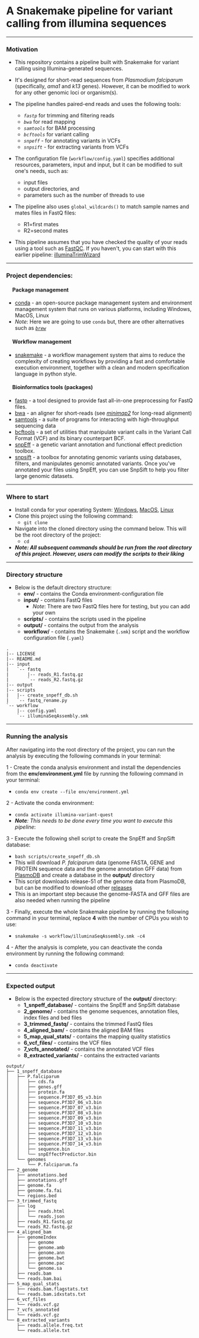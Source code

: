 # **A Snakemake pipeline for variant calling from illumina sequences**

---

### **Motivation**


- This repository contains a pipeline built with Snakemake for variant calling using Illumina-generated sequences.
- It's designed for short-read sequences from _Plasmodium falciparum_ (specifically, _ama1_ and _k13_ genes). However, it can be modified to work for any other genomic loci or organism(s).


- The pipeline handles paired-end reads and uses the following tools:
  - _`fastp`_ for trimming and filtering reads
  - _`bwa`_ for read mapping
  - _`samtools`_ for BAM processing
  - _`bcftools`_ for variant calling
  - _`snpeff`_ - for annotating variants in VCFs
  - _`snpsift`_ - for extracting variants from VCFs

  
- The configuration file (`workflow/config.yaml`) specifies additional resources, parameters, input and input, but it can be modified to suit one's needs, such as:
  - input files
  - output directories, and
  - parameters such as the number of threads to use

- The pipeline also uses `global_wildcards()` to match sample names and mates files in FastQ files:
  - R1=first mates
  - R2=second mates

- This pipeline assumes that you have checked the quality of your reads using a tool such as [FastQC](https://www.bioinformatics.babraham.ac.uk/projects/fastqc/). If you haven't, you can start with this earlier pipeline: [illuminaTrimWizard](https://github.com/kevin-wamae/illuminaTrimWizard)

---

### **Project dependencies:**

#### &nbsp;&nbsp;&nbsp;&nbsp; **Package management**
- [conda](https://conda.io/projects/conda/en/latest/user-guide/install/index.html) - an open-source package management system and environment management system that runs on various platforms, including Windows, MacOS, Linux
- _Note_: Here we are going to use `conda` but, there are other alternatives such as [_`brew`_](https://brew.sh/) 

#### &nbsp;&nbsp;&nbsp;&nbsp; **Workflow management**
- [snakemake](https://github.com/snakemake/snakemake) - a workflow management system that aims to reduce the complexity of creating workflows by providing a fast and comfortable execution environment, together with a clean and modern specification language in python style.

#### &nbsp;&nbsp;&nbsp;&nbsp; **Bioinformatics tools (packages)**
- [fastp](https://github.com/OpenGene/fastp) - a tool designed to provide fast all-in-one preprocessing for FastQ files.
- [bwa](https://github.com/lh3/bwa) - an aligner for short-reads (see [_minimap2_](https://github.com/lh3/minimap2) for long-read alignment)
- [samtools](https://github.com/samtools/samtools) - a suite of programs for interacting with high-throughput sequencing data
- [bcftools](https://samtools.github.io/bcftools/bcftools.html) - a set of utilities that manipulate variant calls in the Variant Call Format (VCF) and its binary counterpart BCF.
- [snpEff](https://pcingola.github.io/SnpEff/) - a genetic variant annotation and functional effect prediction toolbox.
- [snpsift](https://pcingola.github.io/SnpEff/) - a toolbox for annotating genomic variants using databases, filters, and manipulates genomic annotated variants. Once you've annotated your files using SnpEff, you can use SnpSift to help you filter large genomic datasets.

---

### **Where to start**

- Install conda for your operating System: [Windows](https://docs.conda.io/projects/conda/en/latest/user-guide/install/windows.html), [MacOS](https://docs.conda.io/projects/conda/en/latest/user-guide/install/macos.html), [Linux](https://docs.conda.io/projects/conda/en/latest/user-guide/install/linux.html)
- Clone this project using the following command:
  - `git clone `
- Navigate into the cloned directory using the command below. This will be the root directory of the project:
  - `cd `
- **_Note: All subsequent commands should be run from the root directory of this project. However, users can modify the scripts to their liking_**
 
 ---

### **Directory structure**
- Below is the default directory structure:
    - **env/**   - contains the Conda environment-configuration file
    - **input/** - contains FastQ files
      - _Note_: There are two FastQ files here for testing, but you can add your own
    - **scripts/** - contains the scripts used in the pipeline
    - **output/** - contains the output from the analysis
    - **workflow/** - contains the Snakemake (`.smk`) script and the workflow configuration file (`.yaml`)

```
.
|-- LICENSE
|-- README.md
|-- input
|   `-- fastq
|       |-- reads_R1.fastq.gz
|       `-- reads_R2.fastq.gz
|-- output
|-- scripts
|   |-- create_snpeff_db.sh
|   `-- fastq_rename.py
`-- workflow
    |-- config.yaml
    `-- illuminaSeqAssembly.smk
```

---

### **Running the analysis**
After navigating into the root directory of the project, you can run the analysis by executing the following commands in your terminal:

1 - Create the conda analysis environment and install the dependencies from the **env/environment.yml** file by running the following command in your terminal:
  - `conda env create --file env/environment.yml`
  
2 - Activate the conda environment:
  - `conda activate illumina-variant-quest`
  - _**Note**: This needs to be done every time you want to execute this pipeline_:

3 - Execute the following shell script to create the SnpEff and SnpSift database:
  - `bash scripts/create_snpeff_db.sh`
  - This will download _P. falciparum_ data (genome FASTA, GENE and PROTEIN sequence data and the genome annotation GFF data) from [PlasmoDB](https://plasmodb.org/) and create a database in the **output/** directory
  - This script downloads release-51 of the genome data from PlasmoDB, but can be modified to download other [releases](https://plasmodb.org/common/downloads/) 
  - This is an important step because the genome-FASTA and GFF files are also needed when running the pipeline

3 - Finally, execute the whole Snakemake pipeline by running the following command in your terminal, replace **4** with the number of CPUs you wish to use:
  - `snakemake -s workflow/illuminaSeqAssembly.smk -c4`

4 - After the analysis is complete, you can deactivate the conda environment by running the following command:
  - `conda deactivate`
  
  ---
  
  ### **Expected output**
-  Below is the expected directory structure of the **output/** directory:
   -  **1_snpeff_database/** - contains the SnpEff and SnpSift database
   -  **2_genome/** - contains the genome sequences, annotation files, index files and bed files
   -  **3_trimmed_fastq/** - contains the trimmed FastQ files
   -  **4_aligned_bam/** - contains the aligned BAM files
   -  **5_map_qual_stats/** - contains the mapping quality statistics
   -  **6_vcf_files/** - contains the VCF files
   -  **7_vcfs_annotated/** - contains the annotated VCF files
   -  **8_extracted_variants/** - contains the extracted variants

```
output/
├── 1_snpeff_database
│   ├── P.falciparum
│   │   ├── cds.fa
│   │   ├── genes.gff
│   │   ├── protein.fa
│   │   ├── sequence.Pf3D7_05_v3.bin
│   │   ├── sequence.Pf3D7_06_v3.bin
│   │   ├── sequence.Pf3D7_07_v3.bin
│   │   ├── sequence.Pf3D7_08_v3.bin
│   │   ├── sequence.Pf3D7_09_v3.bin
│   │   ├── sequence.Pf3D7_10_v3.bin
│   │   ├── sequence.Pf3D7_11_v3.bin
│   │   ├── sequence.Pf3D7_12_v3.bin
│   │   ├── sequence.Pf3D7_13_v3.bin
│   │   ├── sequence.Pf3D7_14_v3.bin
│   │   ├── sequence.bin
│   │   └── snpEffectPredictor.bin
│   └── genomes
│       └── P.falciparum.fa
├── 2_genome
│   ├── annotations.bed
│   ├── annotations.gff
│   ├── genome.fa
│   ├── genome.fa.fai
│   └── regions.bed
├── 3_trimmed_fastq
│   ├── log
│   │   ├── reads.html
│   │   └── reads.json
│   ├── reads_R1.fastq.gz
│   └── reads_R2.fastq.gz
├── 4_aligned_bam
│   ├── genomeIndex
│   │   ├── genome
│   │   ├── genome.amb
│   │   ├── genome.ann
│   │   ├── genome.bwt
│   │   ├── genome.pac
│   │   └── genome.sa
│   ├── reads.bam
│   └── reads.bam.bai
├── 5_map_qual_stats
│   ├── reads.bam.flagstats.txt
│   └── reads.bam.idxstats.txt
├── 6_vcf_files
│   └── reads.vcf.gz
├── 7_vcfs_annotated
│   └── reads.vcf.gz
└── 8_extracted_variants
    ├── reads.allele.freq.txt
    └── reads.allele.txt
```
